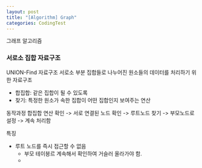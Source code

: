 ```yaml
---
layout: post
title: "[Algorithm] Graph"
categories: CodingTest
---
```


그래프 알고리즘 


### 서로소 집합 자료구조 
UNION-Find 자료구조 
서로소 부분 집합들로 나누어진 원소들의 데이터를 처리하기 위한 자료구조 
- 합집합: 같은 집합이 될 수 있도록 
- 찾기: 특정한 원소가 속한 집합이 어떤 집합인지 보여주는 연산

동작과정
    합집합 연산 확인 -> 서로 연결된 노드 확인 -> 루트노드 찾기 -> 부모노드로 설정 -> 계속 처리함 


특징 
- 루트 노드를 즉시 접근할 수 없음
    - 부모 테이븡르 계속해서 확인하여 거슬러 올라가야 함.
    - 

